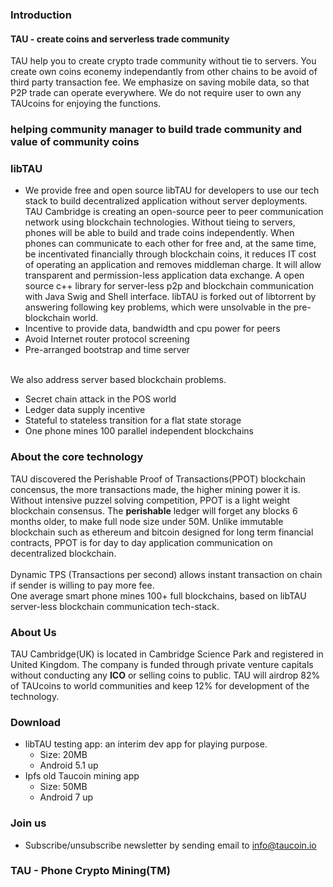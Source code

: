 ### Introduction
#### TAU - create coins and serverless trade community
TAU help you to create crypto trade community without tie to servers. You create own coins econemy independantly from other chains to be avoid of third party transaction fee. We emphasize on saving mobile data, so that P2P trade can operate everywhere. We do not require user to own any TAUcoins for enjoying the functions.

### helping community manager to build trade community and value of community coins 
### libTAU

* We provide free and open source libTAU for developers to use our tech stack to build decentralized application without server deployments. 
TAU Cambridge is creating an open-source peer to peer communication network using blockchain technologies. Without tieing to servers, phones will be able to build and trade coins independently.
When phones can communicate to each other for free and, at the same time, be incentivated financially through blockchain coins, it reduces IT cost of operating an application and removes middleman charge. It will allow transparent and permission-less application data exchange.
A open source c++ library for server-less p2p and blockchain communication with Java Swig and Shell interface. libTAU is forked out of libtorrent by answering following key problems, which were unsolvable in the pre-blockchain world. 
* Incentive to provide data, bandwidth and cpu power for peers
* Avoid Internet router protocol screening
* Pre-arranged bootstrap and time server 
<br> <br>

We also address server based blockchain problems. 
* Secret chain attack in the POS world
* Ledger data supply incentive
* Stateful to stateless transition for a flat state storage
* One phone mines 100 parallel independent blockchains

### About the core technology
TAU discovered the Perishable Proof of Transactions(PPOT) blockchain concensus, the more transactions made, the higher mining power it is. Without intensive puzzel solving competition, PPOT is a light weight blockchain consensus. The **perishable** ledger will forget any blocks 6 months older, to make full node size under 50M. Unlike immutable blockchain such as ethereum and bitcoin designed for long term financial contracts, PPOT is for day to day application communication on decentralized blockchain. <br><br> Dynamic TPS (Transactions per second) allows instant transaction on chain if sender is willing to pay more fee. <br> 
One average smart phone mines 100+ full blockchains, based on libTAU server-less blockchain communication tech-stack. 

### About Us
TAU Cambridge(UK) is located in Cambridge Science Park and registered in United Kingdom. The company is funded through private venture capitals without conducting any **ICO** or selling coins to public. TAU will airdrop 82% of TAUcoins to world communities and keep 12% for development of the technology.

### Download
* libTAU testing app: an interim dev app for playing purpose. 
  * Size: 20MB
  * Android 5.1 up
* Ipfs old Taucoin mining app
  * Size: 50MB
  * Android 7 up

### Join us
* Subscribe/unsubscribe newsletter by sending email to info@taucoin.io

### TAU - Phone Crypto Mining(TM)
